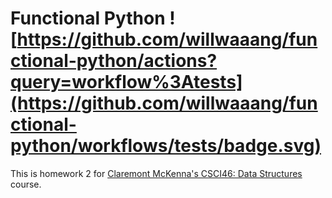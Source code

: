 # Functional Python ![https://github.com/willwaaang/functional-python/actions?query=workflow%3Atests](https://github.com/willwaaang/functional-python/workflows/tests/badge.svg)

This is homework 2 for [Claremont McKenna's CSCI46: Data Structures](https://github.com/mikeizbicki/cmc-csci046) course.
